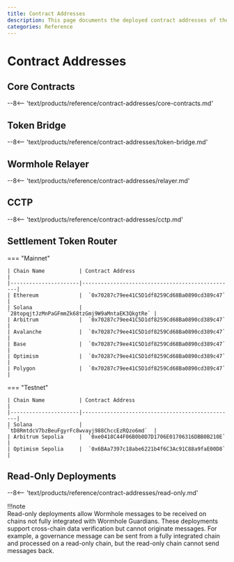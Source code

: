 ```yaml
---
title: Contract Addresses
description: This page documents the deployed contract addresses of the Wormhole contracts on each chain, including Core Contracts, TokenBridge, and more.
categories: Reference
---
```


# Contract Addresses

## Core Contracts

--8<-- 'text/products/reference/contract-addresses/core-contracts.md'

## Token Bridge

--8<-- 'text/products/reference/contract-addresses/token-bridge.md'

## Wormhole Relayer

--8<-- 'text/products/reference/contract-addresses/relayer.md'

## CCTP

--8<-- 'text/products/reference/contract-addresses/cctp.md'

## Settlement Token Router

=== "Mainnet"

    | Chain Name           | Contract Address                                |
    |----------------------|-------------------------------------------------|
    | Ethereum             |  `0x70287c79ee41C5D1df8259Cd68Ba0890cd389c47`   |
    | Solana               |  `28topqjtJzMnPaGFmmZk68tzGmj9W9aMntaEK3QkgtRe` |
    | Arbitrum             |  `0x70287c79ee41C5D1df8259Cd68Ba0890cd389c47`   |
    | Avalanche            |  `0x70287c79ee41C5D1df8259Cd68Ba0890cd389c47`   |
    | Base                 |  `0x70287c79ee41C5D1df8259Cd68Ba0890cd389c47`   |
    | Optimism             |  `0x70287c79ee41C5D1df8259Cd68Ba0890cd389c47`   |
    | Polygon              |  `0x70287c79ee41C5D1df8259Cd68Ba0890cd389c47`   |

=== "Testnet"

    | Chain Name           | Contract Address                                |
    |----------------------|-------------------------------------------------|
    | Solana               |  `tD8RmtdcV7bzBeuFgyrFc8wvayj988ChccEzRQzo6md`  |
    | Arbitrum Sepolia     |  `0xe0418C44F06B0b0D7D1706E01706316DBB0B210E`   |
    | Optimism Sepolia     |  `0x6BAa7397c18abe6221b4f6C3Ac91C88a9faE00D8`   |
    

## Read-Only Deployments

--8<-- 'text/products/reference/contract-addresses/read-only.md'

!!!note  
    Read-only deployments allow Wormhole messages to be received on chains not fully integrated with Wormhole Guardians. These deployments support cross-chain data verification but cannot originate messages. For example, a governance message can be sent from a fully integrated chain and processed on a read-only chain, but the read-only chain cannot send messages back.


